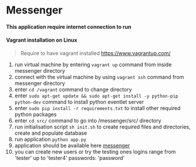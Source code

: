 # Messenger
#### This application require internet connection to run
#### Vagrant installation on Linux
> Require to have vagrant installed https://www.vagrantup.com/
1. run virtual machine by entering `vagrant up` command from inside messenger directory
2. connect with the virtual machine by using `vagrant ssh` command from messenger directory
3. enter `cd /vagrant` command to change directory
4. enter `sudo apt-get update && sudo apt-get install -y python-pip python-dev` command to install python eventlet server
5. enter `sudo pip install -r requirements.txt` to install other required python packages
6. enter `cd src/` command to go into  /messenger/src/ directory
7. run initialisation script `sh init.sh` to create required files and directories, create and populate database
8. run application `python app.py`
9. application should be available here [messenger](http://localhost:5000)
10. you can create new users or try the testing ones logins range from 'tester' up to 'tester4' passwords: 'password'
